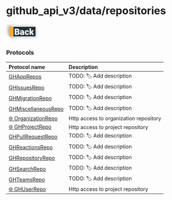 # github_api_v3/data/repositories

[![Back](../../../../docs/img/button_back.png "Back") ](../README.md)

### Protocols

|Protocol name                                              | Description               |
|:----------------------------------------------------------|:--------------------------|
|[GHAppRepos](./GHAppsRepo.swift)                           | TODO: 🏷 Add description  |
|[GHIssuesRepo](./GHIssuesRepo.swift)                       | TODO: 🏷 Add description  |
|[GHMigrationRepo](./GHMigrationRepo.swift)                 | TODO: 🏷 Add description  |
|[GHMiscellaneousRepo](./GHMiscellaneousRepo.swift)         | TODO: 🏷 Add description  |
|[🌐 OrganizationRepo](./GHOrganizationRepository.swift)    | Http access to organization repository  |
|[🌐 GHProjectRepo](./GHProjectRepo.swift)                  | Http access to project repository  |
|[GHPullRequestRepo](./GHPullRequestRepo.swift)             | TODO: 🏷 Add description  |
|[GHReactionsRepo](./GHReactionsRepo.swift)                 | TODO: 🏷 Add description  |
|[GHRepositoryRepo](./GHRepositoryRepository.swift)         | TODO: 🏷 Add description  |
|[GHSearchRepo](./GHSearchRepo.swift)                       | TODO: 🏷 Add description  |
|[GHTeamsRepo](./GHTeamsRepo.swift)                         | TODO: 🏷 Add description  |
|[🌐 GHUserRepo](./GHUserRepo.swift)                        | Http access to project repository  |
